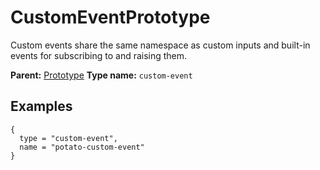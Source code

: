 # CustomEventPrototype

Custom events share the same namespace as custom inputs and built-in events for subscribing to and raising them.

**Parent:** [Prototype](Prototype.md)
**Type name:** `custom-event`

## Examples

```
{
  type = "custom-event",
  name = "potato-custom-event"
}
```

